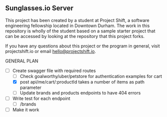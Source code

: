 ## Sunglasses.io Server

This project has been created by a student at Project Shift, a software engineering fellowship located in Downtown Durham.  The work in this repository is wholly of the student based on a sample starter project that can be accessed by looking at the repository that this project forks.

If you have any questions about this project or the program in general, visit projectshift.io or email hello@projectshift.io.


GENERAL PLAN
- [ ] Create swagger file with required routes
  - [ ] Check goalworthy/uber/petstore for authentication examples for cart
  - [X] post api/me/cart/:productId takes a number of items as path parameter
  - [ ] Update brands and products endpoints to have 404 errors
- [ ] Write test for each endpoint
  - [ ] /brands
  
- [ ] Make it work